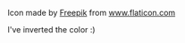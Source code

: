 Icon made by [Freepik](https://www.freepik.com/)  from www.flaticon.com 

I've inverted the color :)
